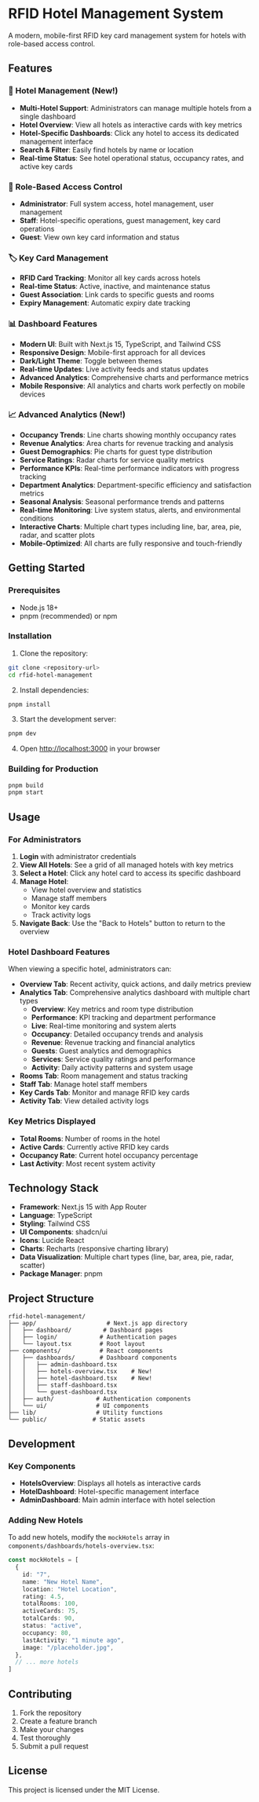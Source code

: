 # RFID Hotel Management System

A modern, mobile-first RFID key card management system for hotels with role-based access control.

## Features

### 🏨 Hotel Management (New!)
- **Multi-Hotel Support**: Administrators can manage multiple hotels from a single dashboard
- **Hotel Overview**: View all hotels as interactive cards with key metrics
- **Hotel-Specific Dashboards**: Click any hotel to access its dedicated management interface
- **Search & Filter**: Easily find hotels by name or location
- **Real-time Status**: See hotel operational status, occupancy rates, and active key cards

### 🔐 Role-Based Access Control
- **Administrator**: Full system access, hotel management, user management
- **Staff**: Hotel-specific operations, guest management, key card operations
- **Guest**: View own key card information and status

### 🏷️ Key Card Management
- **RFID Card Tracking**: Monitor all key cards across hotels
- **Real-time Status**: Active, inactive, and maintenance status
- **Guest Association**: Link cards to specific guests and rooms
- **Expiry Management**: Automatic expiry date tracking

### 📊 Dashboard Features
- **Modern UI**: Built with Next.js 15, TypeScript, and Tailwind CSS
- **Responsive Design**: Mobile-first approach for all devices
- **Dark/Light Theme**: Toggle between themes
- **Real-time Updates**: Live activity feeds and status updates
- **Advanced Analytics**: Comprehensive charts and performance metrics
- **Mobile Responsive**: All analytics and charts work perfectly on mobile devices

### 📈 Advanced Analytics (New!)
- **Occupancy Trends**: Line charts showing monthly occupancy rates
- **Revenue Analytics**: Area charts for revenue tracking and analysis
- **Guest Demographics**: Pie charts for guest type distribution
- **Service Ratings**: Radar charts for service quality metrics
- **Performance KPIs**: Real-time performance indicators with progress tracking
- **Department Analytics**: Department-specific efficiency and satisfaction metrics
- **Seasonal Analysis**: Seasonal performance trends and patterns
- **Real-time Monitoring**: Live system status, alerts, and environmental conditions
- **Interactive Charts**: Multiple chart types including line, bar, area, pie, radar, and scatter plots
- **Mobile-Optimized**: All charts are fully responsive and touch-friendly

## Getting Started

### Prerequisites
- Node.js 18+ 
- pnpm (recommended) or npm

### Installation

1. Clone the repository:
```bash
git clone <repository-url>
cd rfid-hotel-management
```

2. Install dependencies:
```bash
pnpm install
```

3. Start the development server:
```bash
pnpm dev
```

4. Open [http://localhost:3000](http://localhost:3000) in your browser

### Building for Production

```bash
pnpm build
pnpm start
```

## Usage

### For Administrators

1. **Login** with administrator credentials
2. **View All Hotels**: See a grid of all managed hotels with key metrics
3. **Select a Hotel**: Click any hotel card to access its specific dashboard
4. **Manage Hotel**: 
   - View hotel overview and statistics
   - Manage staff members
   - Monitor key cards
   - Track activity logs
5. **Navigate Back**: Use the "Back to Hotels" button to return to the overview

### Hotel Dashboard Features

When viewing a specific hotel, administrators can:

- **Overview Tab**: Recent activity, quick actions, and daily metrics preview
- **Analytics Tab**: Comprehensive analytics dashboard with multiple chart types
  - **Overview**: Key metrics and room type distribution
  - **Performance**: KPI tracking and department performance
  - **Live**: Real-time monitoring and system alerts
  - **Occupancy**: Detailed occupancy trends and analysis
  - **Revenue**: Revenue tracking and financial analytics
  - **Guests**: Guest analytics and demographics
  - **Services**: Service quality ratings and performance
  - **Activity**: Daily activity patterns and system usage
- **Rooms Tab**: Room management and status tracking
- **Staff Tab**: Manage hotel staff members
- **Key Cards Tab**: Monitor and manage RFID key cards
- **Activity Tab**: View detailed activity logs

### Key Metrics Displayed

- **Total Rooms**: Number of rooms in the hotel
- **Active Cards**: Currently active RFID key cards
- **Occupancy Rate**: Current hotel occupancy percentage
- **Last Activity**: Most recent system activity

## Technology Stack

- **Framework**: Next.js 15 with App Router
- **Language**: TypeScript
- **Styling**: Tailwind CSS
- **UI Components**: shadcn/ui
- **Icons**: Lucide React
- **Charts**: Recharts (responsive charting library)
- **Data Visualization**: Multiple chart types (line, bar, area, pie, radar, scatter)
- **Package Manager**: pnpm

## Project Structure

```
rfid-hotel-management/
├── app/                    # Next.js app directory
│   ├── dashboard/         # Dashboard pages
│   ├── login/            # Authentication pages
│   └── layout.tsx        # Root layout
├── components/           # React components
│   ├── dashboards/       # Dashboard components
│   │   ├── admin-dashboard.tsx
│   │   ├── hotels-overview.tsx    # New!
│   │   ├── hotel-dashboard.tsx    # New!
│   │   ├── staff-dashboard.tsx
│   │   └── guest-dashboard.tsx
│   ├── auth/            # Authentication components
│   └── ui/              # UI components
├── lib/                 # Utility functions
└── public/             # Static assets
```

## Development

### Key Components

- **HotelsOverview**: Displays all hotels as interactive cards
- **HotelDashboard**: Hotel-specific management interface
- **AdminDashboard**: Main admin interface with hotel selection

### Adding New Hotels

To add new hotels, modify the `mockHotels` array in `components/dashboards/hotels-overview.tsx`:

```typescript
const mockHotels = [
  {
    id: "7",
    name: "New Hotel Name",
    location: "Hotel Location",
    rating: 4.5,
    totalRooms: 100,
    activeCards: 75,
    totalCards: 90,
    status: "active",
    occupancy: 80,
    lastActivity: "1 minute ago",
    image: "/placeholder.jpg",
  },
  // ... more hotels
]
```

## Contributing

1. Fork the repository
2. Create a feature branch
3. Make your changes
4. Test thoroughly
5. Submit a pull request

## License

This project is licensed under the MIT License. 